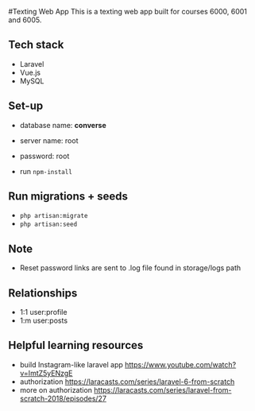 #Texting Web App
This is a texting web app built for courses 6000, 6001 and 6005. 

## Tech stack
* Laravel
* Vue.js 
* MySQL

## Set-up
* database name: **converse**
* server name: root
* password: root 

* run ```npm-install```

## Run migrations + seeds
* ```php artisan:migrate```
* ```php artisan:seed```

## Note
* Reset password links are sent to .log file found in storage/logs path

## Relationships
* 1:1 user:profile
* 1:m user:posts

## Helpful learning resources
* build Instagram-like laravel app https://www.youtube.com/watch?v=ImtZ5yENzgE
* authorization https://laracasts.com/series/laravel-6-from-scratch
* more on authorization https://laracasts.com/series/laravel-from-scratch-2018/episodes/27